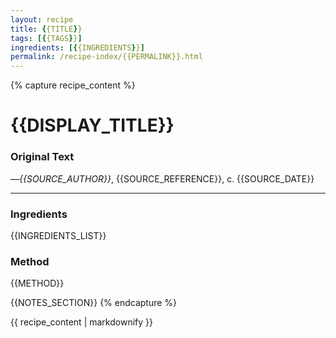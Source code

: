 ```yaml
---
layout: recipe
title: {{TITLE}}
tags: [{{TAGS}}]
ingredients: [{{INGREDIENTS}}]
permalink: /recipe-index/{{PERMALINK}}.html
---
```


{% capture recipe_content %}
# {{DISPLAY_TITLE}}

### Original Text
<!-- TODO: Add original {{LANGUAGE}} text from {{SOURCE}} -->

<!-- TODO: Add English translation -->

—*{{SOURCE_AUTHOR}}*, {{SOURCE_REFERENCE}}, c. {{SOURCE_DATE}}

___

<!-- TODO: Add description paragraph about this dish -->

### Ingredients
{{INGREDIENTS_LIST}}

### Method
{{METHOD}}

{{NOTES_SECTION}}
{% endcapture %}

{{ recipe_content | markdownify }}